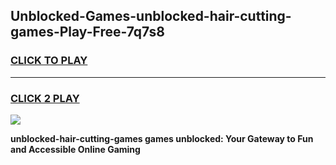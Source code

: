 
## Unblocked-Games-unblocked-hair-cutting-games-Play-Free-7q7s8
<h3>
<a href="https://premium76.site?title=unblocked-hair-cutting-games&ref=09A">CLICK TO PLAY</a></h3>
<hr>

<h3>
<a href="https://premium76.site?title=unblocked-hair-cutting-games&ref=09A">CLICK 2 PLAY</a>
  
</h3>

<a href="https://premium76.site?title=unblocked-hair-cutting-games&ref=09A"><img src="https://clearcache.store/games.png"></a>


**unblocked-hair-cutting-games games unblocked: Your Gateway to Fun and Accessible Online Gaming**

